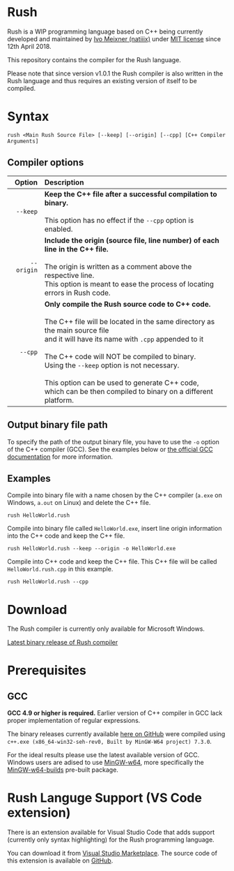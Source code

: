 # Rush
Rush is a WIP programming language based on C++ being currently developed and maintained by [Ivo Meixner (natiiix)](https://github.com/natiiix) under [MIT license](https://github.com/natiiix/rush/blob/master/LICENSE) since 12th April 2018.

This repository contains the compiler for the Rush language.

Please note that since version v1.0.1 the Rush compiler is also written in the Rush language and thus requires an existing version of itself to be compiled.

# Syntax
```
rush <Main Rush Source File> [--keep] [--origin] [--cpp] [C++ Compiler Arguments]
```
## Compiler options
| Option | Description |
| ------------:|:----------- |
| `--keep` | **Keep the C++ file after a successful compilation to binary.**<br><br>This option has no effect if the `--cpp` option is enabled. |
| `--origin` | **Include the origin (source file, line number) of each line in the C++ file.**<br><br>The origin is written as a comment above the respective line.<br>This option is meant to ease the process of locating errors in Rush code. |
| `--cpp` | **Only compile the Rush source code to C++ code.**<br><br>The C++ file will be located in the same directory as the main source file<br>and it will have its name with `.cpp` appended to it<br><br>The C++ code will NOT be compiled to binary.<br>Using the `--keep` option is not necessary.<br><br>This option can be used to generate C++ code,<br>which can be then compiled to binary on a different platform. |
## Output binary file path
To specify the path of the output binary file, you have to use the `-o` option of the C++ compiler (GCC). See the examples below or [the official GCC documentation](https://gcc.gnu.org/onlinedocs/gcc/Overall-Options.html) for more information.
## Examples
Compile into binary file with a name chosen by the C++ compiler (`a.exe` on Windows, `a.out` on Linux) and delete the C++ file.
```
rush HelloWorld.rush
```

Compile into binary file called `HelloWorld.exe`, insert line origin information into the C++ code and keep the C++ file.
```
rush HelloWorld.rush --keep --origin -o HelloWorld.exe
```

Compile into C++ code and keep the C++ file. This C++ file will be called `HelloWorld.rush.cpp` in this example.
```
rush HelloWorld.rush --cpp
```
# Download
The Rush compiler is currently only available for Microsoft Windows.

[Latest binary release of Rush compiler](https://github.com/natiiix/rush/releases/latest)

# Prerequisites
## GCC
**GCC 4.9 or higher is required.** Earlier version of C++ compiler in GCC lack proper implementation of regular expressions.

The binary releases currently available [here on GitHub](https://github.com/natiiix/rush/releases) were compiled using `c++.exe (x86_64-win32-seh-rev0, Built by MinGW-W64 project) 7.3.0`.

For the ideal results please use the latest available version of GCC. Windows users are adised to use [MinGW-w64](https://mingw-w64.org/), more specifically the [MinGW-w64-builds](https://mingw-w64.org/doku.php/download/mingw-builds) pre-built package.

# Rush Languge Support (VS Code extension)
There is an extension available for Visual Studio Code that adds support (currently only syntax highlighting) for the Rush programming language.

You can download it from [Visual Studio Marketplace](https://marketplace.visualstudio.com/items?itemName=natiiix.rush-language-support).
The source code of this extension is available on [GitHub](https://github.com/natiiix/rush-language-support).
